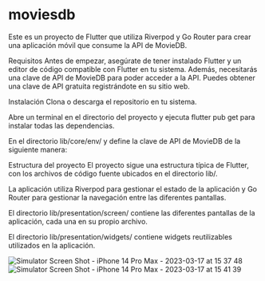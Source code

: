 # moviesdb

Este es un proyecto de Flutter que utiliza Riverpod y Go Router para crear una aplicación móvil que consume la API de MovieDB.

Requisitos
Antes de empezar, asegúrate de tener instalado Flutter y un editor de código compatible con Flutter en tu sistema. Además, necesitarás una clave de API de MovieDB para poder acceder a la API. Puedes obtener una clave de API gratuita registrándote en su sitio web.

Instalación
Clona o descarga el repositorio en tu sistema.

Abre un terminal en el directorio del proyecto y ejecuta flutter pub get para instalar todas las dependencias.

En el directorio lib/core/env/ y define la clave de API de MovieDB de la siguiente manera:

Estructura del proyecto
El proyecto sigue una estructura típica de Flutter, con los archivos de código fuente ubicados en el directorio lib/.

La aplicación utiliza Riverpod para gestionar el estado de la aplicación y Go Router para gestionar la navegación entre las diferentes pantallas.

El directorio lib/presentation/screen/ contiene las diferentes pantallas de la aplicación, cada una en su propio archivo.

El directorio lib/presentation/widgets/ contiene widgets reutilizables utilizados en la aplicación.


![Simulator Screen Shot - iPhone 14 Pro Max - 2023-03-17 at 15 37 48](https://user-images.githubusercontent.com/62113914/226020988-4b98447a-8a2f-4e42-a351-e2248b7b297c.png)
![Simulator Screen Shot - iPhone 14 Pro Max - 2023-03-17 at 15 41 39](https://user-images.githubusercontent.com/62113914/226022969-54e786d8-202a-4667-afc4-c65fa5932fc0.png)

